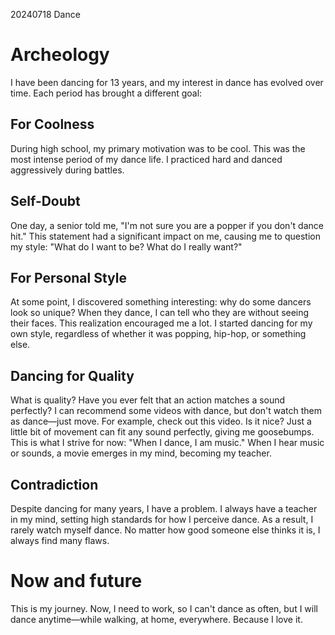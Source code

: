 20240718
Dance
# Archeology
I have been dancing for 13 years, and my interest in dance has evolved over time. Each period has brought a different goal:

## For Coolness
During high school, my primary motivation was to be cool. This was the most intense period of my dance life. I practiced hard and danced aggressively during battles.

## Self-Doubt
One day, a senior told me, "I'm not sure you are a popper if you don't dance hit." This statement had a significant impact on me, causing me to question my style: "What do I want to be? What do I really want?"

## For Personal Style
At some point, I discovered something interesting: why do some dancers look so unique? When they dance, I can tell who they are without seeing their faces. This realization encouraged me a lot. I started dancing for my own style, regardless of whether it was popping, hip-hop, or something else.

## Dancing for Quality
What is quality? Have you ever felt that an action matches a sound perfectly? I can recommend some videos with dance, but don't watch them as dance—just move. For example, check out this video. Is it nice? Just a little bit of movement can fit any sound perfectly, giving me goosebumps. This is what I strive for now: "When I dance, I am music." When I hear music or sounds, a movie emerges in my mind, becoming my teacher.

## Contradiction
Despite dancing for many years, I have a problem. I always have a teacher in my mind, setting high standards for how I perceive dance. As a result, I rarely watch myself dance. No matter how good someone else thinks it is, I always find many flaws.

# Now and future
This is my journey. Now, I need to work, so I can't dance as often, but I will dance anytime—while walking, at home, everywhere. Because I love it.